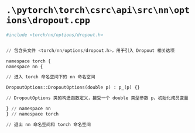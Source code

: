 # `.\pytorch\torch\csrc\api\src\nn\options\dropout.cpp`

```py
#include <torch/nn/options/dropout.h>


// 包含头文件 <torch/nn/options/dropout.h>，用于引入 Dropout 相关选项

namespace torch {
namespace nn {

// 进入 torch 命名空间下的 nn 命名空间

DropoutOptions::DropoutOptions(double p) : p_(p) {}

// DropoutOptions 类的构造函数定义，接受一个 double 类型参数 p，初始化成员变量 p_

} // namespace nn
} // namespace torch

// 退出 nn 命名空间和 torch 命名空间
```